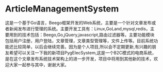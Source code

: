 # ArticleManagementSystem
这是一个基于Go语言，Beego框架开发的Web系统，主要是一个针对文章发布或者新闻发布进行管理的系统。主要开发工具有：Linux,GoLand,mysql,redis，主要用到的技术包括：Beego,Go,jQuery,javascript,路由过滤器等。主要功能模块包括用户注册，用户登陆，文章管理，文章类型管理等，文件上传等。目前系统功能还比较简单，以后会继续完善。因为是个人项目,所以会不定期更新,有兴趣的朋友希望可以关注一下我的新项目PygElecSystem,这是一个B2C模式的电商系统，是在这个文章发布系统技术架构上的进一步开发，项目中将用到其他新的技术，欢迎大家一起参与其中，谢谢大家。
